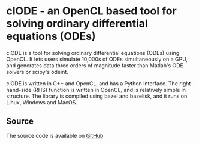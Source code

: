 # clODE - an OpenCL based tool for solving ordinary differential equations (ODEs)

clODE is a tool for solving ordinary differential equations (ODEs) using OpenCL.
It lets users simulate 10,000s of ODEs simultaneously on a GPU, 
and generates data three orders of magnitude faster than Matlab's ODE solvers
or scipy's odeint.

clODE is written in C++ and OpenCL, and has a Python interface.
The right-hand-side (RHS) function is written in OpenCL,
and is relatively simple in structure. The library is compiled
using bazel and bazelisk, and it runs on Linux, Windows and MacOS.

## Source

The source code is available on [GitHub](https://github.com/patrickfletcher/clODE).